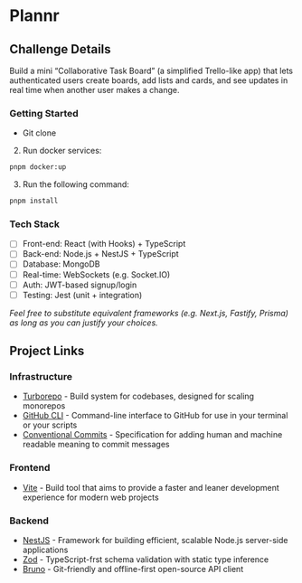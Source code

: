 # Plannr

## Challenge Details

Build a mini “Collaborative Task Board” (a simplified Trello-like app) that lets authenticated users create boards, add lists and cards, and see updates in real time when another user makes a change.

### Getting Started

- Git clone

2. Run docker services:

```sh
pnpm docker:up
```

3. Run the following command:

```sh
pnpm install
```

### Tech Stack

- [ ] Front-end: React (with Hooks) + TypeScript
- [ ] Back-end: Node.js + NestJS + TypeScript
- [ ] Database: MongoDB
- [ ] Real-time: WebSockets (e.g. Socket.IO)
- [ ] Auth: JWT-based signup/login
- [ ] Testing: Jest (unit + integration)

_Feel free to substitute equivalent frameworks (e.g. Next.js, Fastify, Prisma) as long as you can justify your choices._

## Project Links

### Infrastructure

- [Turborepo](https://turborepo.com/docs) - Build system for codebases, designed for scaling monorepos
- [GitHub CLI](https://cli.github.com/manual/) - Command-line interface to GitHub for use in your terminal or your scripts
- [Conventional Commits](https://www.conventionalcommits.org/en/v1.0.0/) - Specification for adding human and machine readable meaning to commit messages

### Frontend

- [Vite](https://vite.dev/guide/) - Build tool that aims to provide a faster and leaner development experience for modern web projects

### Backend

- [NestJS](https://docs.nestjs.com/) - Framework for building efficient, scalable Node.js server-side applications
- [Zod](https://zod.dev/) - TypeScript-frst schema validation with static type inference
- [Bruno](https://docs.usebruno.com/) - Git-friendly and offline-first open-source API client
